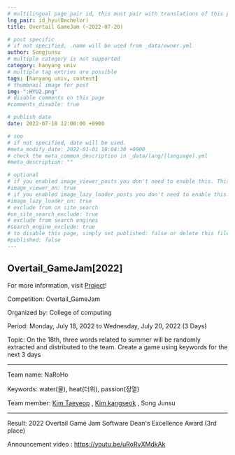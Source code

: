 ```yaml
---
# multilingual page pair id, this must pair with translations of this page. (This name must be unique)
lng_pair: id_hyu(Bachelor)
title: Overtail GameJam (~2022-07-20)

# post specific
# if not specified, .name will be used from _data/owner.yml
author: Songjunsu
# multiple category is not supported
category: hanyang univ
# multiple tag entries are possible
tags: [hanyang univ, contest]
# thumbnail image for post
img: ":HYU2.png"
# disable comments on this page
#comments_disable: true

# publish date
date: 2022-07-18 12:00:00 +0900

# seo
# if not specified, date will be used.
#meta_modify_date: 2022-01-01 10:04:30 +0900
# check the meta_common_description in _data/lang/[language].yml
#meta_description: ""

# optional
# if you enabled image_viewer_posts you don't need to enable this. This is only if image_viewer_posts = false
#image_viewer_on: true
# if you enabled image_lazy_loader_posts you don't need to enable this. This is only if image_lazy_loader_posts = false
#image_lazy_loader_on: true
# exclude from on site search
#on_site_search_exclude: true
# exclude from search engines
#search_engine_exclude: true
# to disable this page, simply set published: false or delete this file
#published: false
---
```

<!-- outline-start -->
## Overtail_GameJam[2022]

For more information, visit [Project](https://junsusong98.github.io/tabs/projects.html#id_club)!

Competition: Overtail_GameJam

Organized by: College of computing

Period: Monday, July 18, 2022 to Wednesday, July 20, 2022 (3 Days)

Topic: On the 18th, three words related to summer will be randomly extracted and distributed to the team. Create a game using keywords for the next 3 days

***

Team name: NaRoHo

Keywords: water(물), heat(더위), passion(정열)

Team member: [Kim Taeyeop](https://blog.naver.com/bible20141) , [Kim kangseok](https://yh2424.github.io/people/kangseokkim/) , Song Junsu

***

Result: 2022 Overtail Game Jam Software Dean's Excellence Award (3rd place)

Announcement video : https://youtu.be/uRoRvXMdkAk

